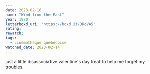 ```yaml
---
date: 2023-02-16
name: "Wind from the East"
year: 1970
letterboxd_uri: "https://boxd.it/3RoVA5"
rating: 
rewatch: 
tags:
  - cinémathèque québécoise
watched_date: 2023-02-14
---
```


just a little disassociative valentine's day treat to help me forget my troubles.
